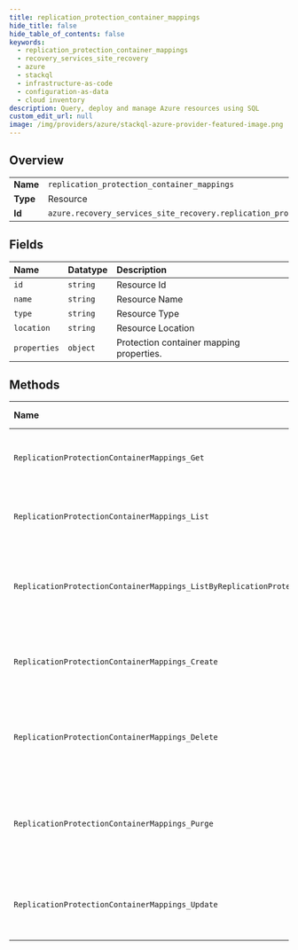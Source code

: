 ```yaml
---
title: replication_protection_container_mappings
hide_title: false
hide_table_of_contents: false
keywords:
  - replication_protection_container_mappings
  - recovery_services_site_recovery
  - azure    
  - stackql
  - infrastructure-as-code
  - configuration-as-data
  - cloud inventory
description: Query, deploy and manage Azure resources using SQL
custom_edit_url: null
image: /img/providers/azure/stackql-azure-provider-featured-image.png
---
```

  
    

## Overview
<table><tbody>
<tr><td><b>Name</b></td><td><code>replication_protection_container_mappings</code></td></tr>
<tr><td><b>Type</b></td><td>Resource</td></tr>
<tr><td><b>Id</b></td><td><code>azure.recovery_services_site_recovery.replication_protection_container_mappings</code></td></tr>
</tbody></table>

## Fields
| Name | Datatype | Description |
|:-----|:---------|:------------|
| `id` | `string` | Resource Id |
| `name` | `string` | Resource Name |
| `type` | `string` | Resource Type |
| `location` | `string` | Resource Location |
| `properties` | `object` | Protection container mapping properties. |
## Methods
| Name | Accessible by | Required Params | Description |
|:-----|:--------------|:----------------|:------------|
| `ReplicationProtectionContainerMappings_Get` | `SELECT` | `api-version, fabricName, mappingName, protectionContainerName, resourceGroupName, resourceName, subscriptionId` | Gets the details of a protection container mapping. |
| `ReplicationProtectionContainerMappings_List` | `SELECT` | `api-version, resourceGroupName, resourceName, subscriptionId` | Lists the protection container mappings in the vault. |
| `ReplicationProtectionContainerMappings_ListByReplicationProtectionContainers` | `SELECT` | `api-version, fabricName, protectionContainerName, resourceGroupName, resourceName, subscriptionId` | Lists the protection container mappings for a protection container. |
| `ReplicationProtectionContainerMappings_Create` | `INSERT` | `api-version, fabricName, mappingName, protectionContainerName, resourceGroupName, resourceName, subscriptionId` | The operation to create a protection container mapping. |
| `ReplicationProtectionContainerMappings_Delete` | `DELETE` | `api-version, fabricName, mappingName, protectionContainerName, resourceGroupName, resourceName, subscriptionId` | The operation to delete or remove a protection container mapping. |
| `ReplicationProtectionContainerMappings_Purge` | `EXEC` | `api-version, fabricName, mappingName, protectionContainerName, resourceGroupName, resourceName, subscriptionId` | The operation to purge(force delete) a protection container mapping. |
| `ReplicationProtectionContainerMappings_Update` | `EXEC` | `api-version, fabricName, mappingName, protectionContainerName, resourceGroupName, resourceName, subscriptionId` | The operation to update protection container mapping. |

